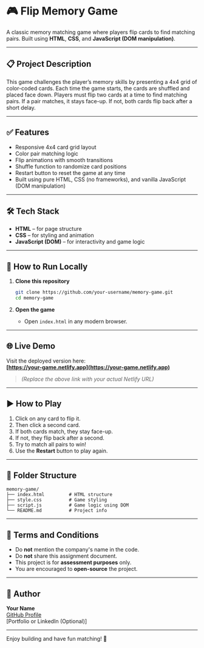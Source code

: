 # 🎮 Flip Memory Game

A classic memory matching game where players flip cards to find matching pairs. Built using **HTML**, **CSS**, and **JavaScript (DOM manipulation)**.

---

## 📋 Project Description

This game challenges the player’s memory skills by presenting a 4x4 grid of color-coded cards. Each time the game starts, the cards are shuffled and placed face down. Players must flip two cards at a time to find matching pairs. If a pair matches, it stays face-up. If not, both cards flip back after a short delay.

---

## ✅ Features

- Responsive 4x4 card grid layout  
- Color pair matching logic  
- Flip animations with smooth transitions  
- Shuffle function to randomize card positions  
- Restart button to reset the game at any time  
- Built using pure HTML, CSS (no frameworks), and vanilla JavaScript (DOM manipulation)

---

## 🛠 Tech Stack

- **HTML** – for page structure  
- **CSS** – for styling and animation  
- **JavaScript (DOM)** – for interactivity and game logic

---

## 🚀 How to Run Locally

1. **Clone this repository**
   ```bash
   git clone https://github.com/your-username/memory-game.git
   cd memory-game
   ```

2. **Open the game**
   - Open `index.html` in any modern browser.

---

## 🌐 Live Demo

Visit the deployed version here:  
**[https://your-game.netlify.app](https://your-game.netlify.app)**  
> _(Replace the above link with your actual Netlify URL)_

---

## ▶️ How to Play

1. Click on any card to flip it.
2. Then click a second card.
3. If both cards match, they stay face-up.
4. If not, they flip back after a second.
5. Try to match all pairs to win!
6. Use the **Restart** button to play again.

---

## 📁 Folder Structure

```
memory-game/
├── index.html         # HTML structure
├── style.css          # Game styling
├── script.js          # Game logic using DOM
└── README.md          # Project info
```

---

## 📄 Terms and Conditions

- Do **not** mention the company's name in the code.
- Do **not** share this assignment document.
- This project is for **assessment purposes** only.
- You are encouraged to **open-source** the project.

---

## 🧠 Author

**Your Name**  
[GitHub Profile](https://github.com/your-username)  
[Portfolio or LinkedIn (Optional)]

---

Enjoy building and have fun matching! 🎉
